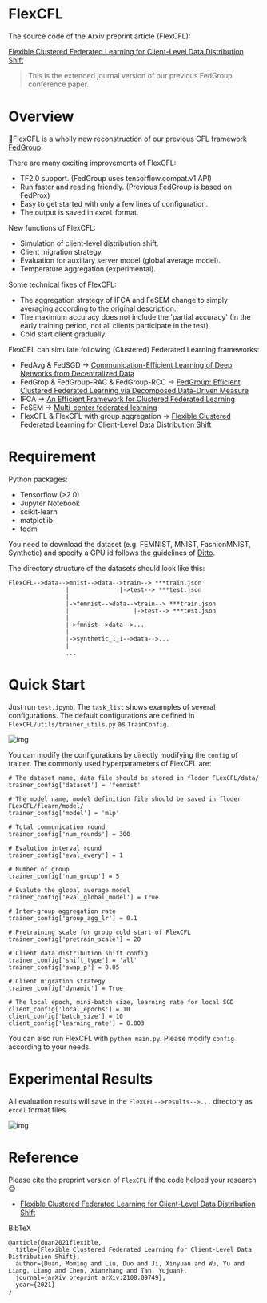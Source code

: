 # FlexCFL

The source code of the Arxiv preprint article (FlexCFL):

[Flexible Clustered Federated Learning for Client-Level Data Distribution Shift](https://arxiv.org/abs/2108.09749)
> This is the extended journal version of our previous FedGroup conference paper.

# Overview
🎉FlexCFL is a wholly new reconstruction of our previous CFL framework [FedGroup](https://github.com/morningD/GrouProx).

There are many exciting improvements of FlexCFL:
- TF2.0 support. (FedGroup uses tensorflow.compat.v1 API)
- Run faster and reading friendly. (Previous FedGroup is based on FedProx)
- Easy to get started with only a few lines of configuration.
- The output is saved in `excel` format.

New functions of FlexCFL:
- Simulation of client-level distribution shift.
- Client migration strategy.
- Evaluation for auxiliary server model (global average model).
- Temperature aggregation (experimental).

Some technical fixes of FlexCFL:
- The aggregation strategy of IFCA and FeSEM change to simply averaging according to the original description.
- The maximum accuracy does not include the 'partial accuracy' (In the early training period, not all clients participate in the test)
- Cold start client gradually.

FlexCFL can simulate following (Clustered) Federated Learning frameworks:
- FedAvg & FedSGD -> [Communication-Efficient Learning of Deep Networks from Decentralized Data](http://proceedings.mlr.press/v54/mcmahan17a.html)
- FedGrop & FedGroup-RAC & FedGroup-RCC -> [FedGroup: Efficient Clustered Federated Learning via Decomposed Data-Driven Measure](https://arxiv.org/abs/2010.06870)
- IFCA -> [An Efficient Framework for Clustered Federated Learning](https://proceedings.neurips.cc/paper/2020/hash/e32cc80bf07915058ce90722ee17bb71-Abstract.html)
- FeSEM -> [Multi-center federated learning](https://arxiv.org/abs/2005.01026)
- FlexCFL & FlexCFL with group aggregation -> [Flexible Clustered Federated Learning for Client-Level Data Distribution Shift](https://arxiv.org/abs/2108.09749)

# Requirement
Python packages:
- Tensorflow (>2.0)
- Jupyter Notebook
- scikit-learn
- matplotlib
- tqdm
 
 You need to download the dataset (e.g. FEMNIST, MNIST, FashionMNIST, Synthetic) and specify a GPU id follows the guidelines of [Ditto](https://github.com/litian96/ditto).

The directory structure of the datasets should look like this:

```
FlexCFL-->data-->mnist-->data-->train--> ***train.json
                |              |->test--> ***test.json
                |
                |->femnist-->data-->train--> ***train.json
                |                  |->test--> ***test.json
                |
                |->fmnist-->data-->...
                |
                |->synthetic_1_1-->data-->...
                |
                ...
```
# Quick Start

Just run `test.ipynb`.
The `task_list` shows examples of several configurations.
The default configurations are defined in `FlexCFL/utils/trainer_utils.py` as `TrainConfig`.

![img](https://i.imgur.com/PIJDLJD.jpg)

You can modify the configurations by directly modifying the `config` of trainer.
The commonly used hyperparameters of FlexCFL are:
```
# The dataset name, data file should be stored in floder FLexCFL/data/
trainer_config['dataset'] = 'femnist'

# The model name, model definition file should be saved in floder FLexCFL/flearn/model/
trainer_config['model'] = 'mlp'

# Total communication round
trainer_config['num_rounds'] = 300

# Evalution interval round
trainer_config['eval_every'] = 1

# Number of group
trainer_config['num_group'] = 5

# Evalute the global average model
trainer_config['eval_global_model'] = True

# Inter-group aggregation rate
trainer_config['group_agg_lr'] = 0.1

# Pretraining scale for group cold start of FlexCFL
trainer_config['pretrain_scale'] = 20

# Client data distribution shift config
trainer_config['shift_type'] = 'all'
trainer_config['swap_p'] = 0.05

# Client migration strategy
trainer_config['dynamic'] = True

# The local epoch, mini-batch size, learning rate for local SGD
client_config['local_epochs'] = 10
client_config['batch_size'] = 10
client_config['learning_rate'] = 0.003

```

You can also run FlexCFL with `python main.py`. Please modify `config` according to your needs.

# Experimental Results
All evaluation results will save in the `FlexCFL-->results-->...` directory as `excel` format files.

![img](https://i.imgur.com/87NfC3j.jpg)

# Reference
Please cite the preprint version of `FlexCFL` if the code helped your research 😊

- [Flexible Clustered Federated Learning for Client-Level Data Distribution Shift](https://arxiv.org/abs/2108.09749)

BibTeX
```
@article{duan2021flexible,
  title={Flexible Clustered Federated Learning for Client-Level Data Distribution Shift},
  author={Duan, Moming and Liu, Duo and Ji, Xinyuan and Wu, Yu and Liang, Liang and Chen, Xianzhang and Tan, Yujuan},
  journal={arXiv preprint arXiv:2108.09749},
  year={2021}
}
```

